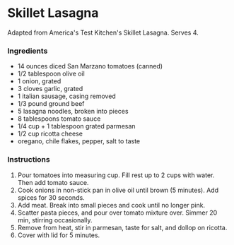 # Skillet Lasagna

Adapted from America's Test Kitchen's Skillet Lasagna. Serves 4.

### Ingredients

- 14 ounces diced San Marzano tomatoes (canned)
- 1/2 tablespoon olive oil
- 1 onion, grated
- 3 cloves garlic, grated
- 1 italian sausage, casing removed
- 1/3 pound ground beef
- 5 lasagna noodles, broken into pieces
- 8 tablespoons tomato sauce 
- 1/4 cup + 1 tablespoon grated parmesan
- 1/2 cup ricotta cheese
- oregano, chile flakes, pepper, salt to taste

### Instructions

1. Pour tomatoes into measuring cup. Fill rest up to 2 cups with water. Then add tomato sauce.
2. Cook onions in non-stick pan in olive oil until brown (5 minutes). Add spices for 30 seconds.
3. Add meat. Break into small pieces and cook until no longer pink.
4. Scatter pasta pieces, and pour over tomato mixture over. Simmer 20 min, stirring occasionally.
5. Remove from heat, stir in parmesan, taste for salt, and dollop on ricotta.
6. Cover with lid for 5 minutes.

